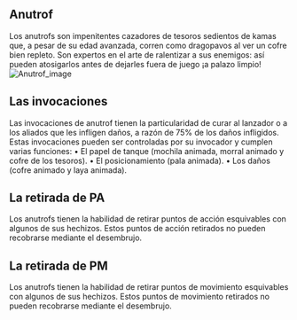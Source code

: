 ## Anutrof
Los anutrofs son impenitentes cazadores de tesoros sedientos de kamas que, a pesar de su edad avanzada, corren como dragopavos al ver un cofre bien repleto. Son expertos en el arte de ralentizar a sus enemigos: así pueden atosigarlos antes de dejarles fuera de juego ¡a palazo limpio!
![Anutrof_image](https://cdn.discordapp.com/attachments/1103795819691376721/1103796048268374116/3.png)

## Las invocaciones
Las invocaciones de anutrof tienen la particularidad de curar al lanzador o a los aliados que les infligen daños, a razón de 75% de los daños infligidos.
Estas invocaciones pueden ser controladas por su invocador y cumplen varias funciones:
• El papel de tanque (mochila animada, morral animado y cofre de los tesoros).
• El posicionamiento (pala animada).
• Los daños (cofre animado y laya animada).

## La retirada de PA
Los anutrofs tienen la habilidad de retirar puntos de acción esquivables con algunos de sus hechizos.
Estos puntos de acción retirados no pueden recobrarse mediante el desembrujo.

## La retirada de PM
Los anutrofs tienen la habilidad de retirar puntos de movimiento esquivables con algunos de sus hechizos.
Estos puntos de movimiento retirados no pueden recobrarse mediante el desembrujo.